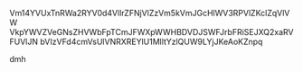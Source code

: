 Vm14YVUxTnRWa2RYV0d4VllrZFNjVlZzVm5kVmJGcHlWV3RPVlZKclZqVlVW
VkpYWVZVeGNsZHVWbFpTCmJFWXpWWHBDVDJSWFJrbFRiSEJXQ2xaRVFUVlJN
bVIzVFd4cmVsUlVNRXREYlU1MlltYzlQUW9LYjJKeAoKZnpq

dmh